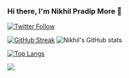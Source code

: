 
<!---
n1kh1lmore/n1kh1lmore is a ✨ special ✨ repository because its `README.md` (this file) appears on your GitHub profile.
You can click the Preview link to take a look at your changes.
--->

### Hi there, I'm Nikhil Pradip More 👋 
[![Twitter Follow](https://img.shields.io/twitter/follow/perfect_jarvis?color=1DA1F2&logo=twitter&style=for-the-badge)](https://twitter.com/intent/follow?original_referer=https%3A%2F%2Fgithub.com%2FcodeSTACKr&screen_name=perfect_jarvis)



[![GitHub Streak](http://github-readme-streak-stats.herokuapp.com?user=n1kh1lmore&theme=tokyonight&date_format=M%20j%5B%2C%20Y%5D)](https://git.io/streak-stats)
![Nikhil's GitHub stats](https://github-readme-stats.vercel.app/api?username=n1kh1lmore&show_icons=true&theme=radical)







[![Top Langs](https://github-readme-stats.vercel.app/api/top-langs/?username=n1kh1lmore)](https://github.com/n1kh1lmore/github-readme-stats)




![](https://komarev.com/ghpvc/?username=n1kh1lmore&color=green)

